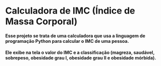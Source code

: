 # Calculadora de IMC (Índice de Massa Corporal)

#### Esse projeto se trata de uma calculadora que usa a linguagem de programação Python para calcular o IMC de uma pessoa. 

#### Ele exibe na tela o valor do IMC e a classificação (magreza, saudável, sobrepeso, obesidade grau I, obesidade grau II e obesidade mórbida).